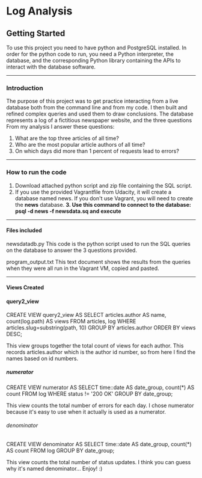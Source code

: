 # Log Analysis
## Getting Started
To use this project you need to have python and PostgreSQL installed.
In order for the python code to run, you need a Python interpreter, the
database, and the corresponding Python library containing the APIs to 
interact with the database software.	

---

### Introduction
The purpose of this project was to get practice interacting from a live
database both from the command line and from my code.  I then built and
refined complex queries and used them to draw conclusions.  The database
represents a log of a fictitious newspaper website, and the three questions
From my analysis I answer these questions:
1. What are the top three articles of all time?
2. Who are the most popular article authors of all time?
3. On which days did more than 1 percent of requests lead to errors?
---

### How to run the code
1. Download attached python script and zip file containing the SQL script.
2. If you use the provided Vagrantfile from Udacity, it will create a database
named news.  If you don't use Vagrant, you will need to create the **news**
database.
**3. Use this command to connect to the database: psql -d news -f newsdata.sq
and execute**

---

#### Files included
newsdatadb.py
This code is the python script used to run the SQL queries on the database to
answer the 3 questions provided.

program_output.txt
This text document shows the results from the queries when they were all run
in the Vagrant VM, copied and pasted.

---

#### Views Created

#### query2_view
CREATE VIEW query2_view AS
SELECT articles.author AS name, count(log.path) AS views
FROM articles, log
WHERE articles.slug=substring(path, 10)
GROUP BY articles.author
ORDER BY views DESC;

This view groups together the total count of views for each author.  This 
records articles.author which is the author id number, so from here I 
find the names based on id numbers.

##### numerator

CREATE VIEW numerator AS
SELECT time::date AS date_group, count(*) AS count
FROM log
WHERE status != '200 OK'
GROUP BY date_group;

This view counts the total number of errors for each day.  I chose numerator
because it's easy to use when it actually is used as a numerator.

###### denominator

CREATE VIEW denominator AS
SELECT time::date AS date_group, count(*) AS count
FROM log
GROUP BY date_group;

This view counts the total number of status updates.  I think you can guess
why it's named denominator...
Enjoy! :)